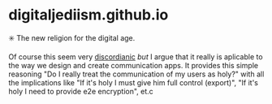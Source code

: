 # digitaljediism.github.io
:eight_spoked_asterisk: The new religion for the digital age.

Of course this seem very [discordianic](http://en.wikipedia.org/wiki/Discordianism) *but* I argue that it really is 
aplicable to the way we design and create communication apps.
It provides this simple reasoning "Do I really treat the communication of my users as holy?" with all the implications
like "If it's holy I must give him full control (export)", "If it's holy I need to provide e2e encryption", et.c
